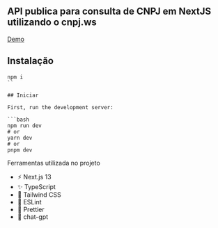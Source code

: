 ## API publica para consulta de CNPJ em NextJS utilizando o cnpj.ws 

<a href="https://nextjs-cnpjws.vercel.app" target="_blank">Demo</a>


## Instalação

```shell
npm i
``

## Iniciar

First, run the development server:

```bash
npm run dev
# or
yarn dev
# or
pnpm dev
```

Ferramentas utilizada no projeto

- ⚡️ Next.js 13
- ✨ TypeScript
- 💨 Tailwind CSS
- 📏 ESLint
- 💖 Prettier
- 🤖 chat-gpt